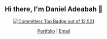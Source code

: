 <h2 align="center">Hi there, I'm Daniel Adeabah 👋</h4>

<p align="center">
  <a href="https://user-badge.committers.top/ghana/danieladeabah">
    <img src="https://user-badge.committers.top/ghana/danieladeabah.svg" alt="Committers Top Badge" />
  </span> out of 12,501
</p>

<p align="center">
  <a href="https://danieladeabah.vercel.app">Portfolio</a> |
  <a href="mailto:danieladeabaa@gmail.com">Email</a>
</p>
